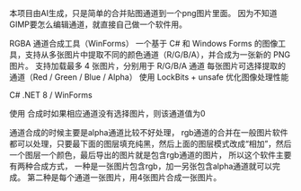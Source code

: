 本项目由AI生成，只是简单的合并贴图通道到一个png图片里面。
因为不知道GIMP要怎么编辑通道，就直接自己做一个软件用。

RGBA 通道合成工具（WinForms）
一个基于 C# 和 Windows Forms 的图像工具，支持从多张图片中提取不同的颜色通道（R/G/B/A），并合成为一张新的 PNG 图片。
支持加载最多 4 张图片，分别用于 R/G/B/A 通道
每张图片可选择提取的通道（Red / Green / Blue / Alpha）
使用 LockBits + unsafe 优化图像处理性能

C# .NET 8 / WinForms

使用
合成时如果相应通道没有选择图片，则该通道值为0

通道合成的时候主要是alpha通道比较不好处理，
rgb通道的合并在一般图片软件都可以处理，只要最下面的图层填充纯黑，然后上面的图层模式改成“相加”，然后一个图层一个颜色，最后导出的图片就是包含rgb通道的图片，
所以这个软件主要有两种合成方式，
一种是一张图片包含rgb，加一另张包含alpha通道就可以完成。
第二种是每个通道一张图片，用4张图片合成一张图片。
